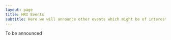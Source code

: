 ```yaml
---
layout: page
title: HRI Events
subtitle: Here we will announce other events which might be of interest to the PsyBots community
---
```


To be announced
